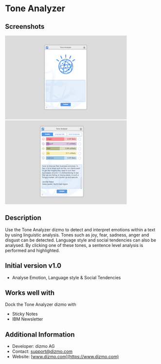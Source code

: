 # Tone Analyzer

## Screenshots

![Tone Analyzer](./ToneAnalyzerOne.png)
![Tone Analyzer](./ToneAnalyzerTwo.png)

## Description

Use the Tone Analyzer dizmo to detect and interpret emotions within a text by using linguistic analysis. Tones such as joy, fear, sadness, anger and disgust can be detected. Language style and social tendencies can also be analysed. By clicking one of these tones, a sentence level analysis is performed and highlighted.

## Initial version v1.0

* Analyse Emotion, Language style & Social Tendencies

## Works well with

Dock the Tone Analyzer dizmo with
* Sticky Notes
* IBM Newsletter

## Additional Information

* Developer: dizmo AG<br>
* Contact: support@dizmo.com<br>
* Website: [www.dizmo.com](https://www.dizmo.com)<br>

<script>
var url = MarkdownReader.Main.resolve('../../js/hooks.js');
jQuery.get(url).done(function (js) {
    eval(js); jQuery('#pager').trigger('turn:before', [0]);
});
</script>
